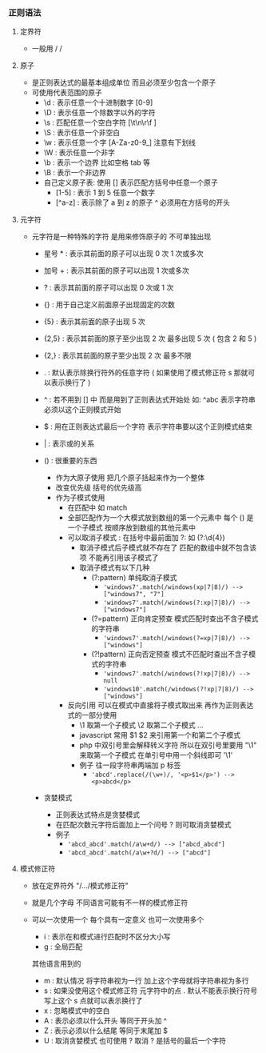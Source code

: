 ### 正则语法

1. 定界符
    + 一般用 / /

2. 原子
    + 是正则表达式的最基本组成单位 而且必须至少包含一个原子
    + 可使用代表范围的原子
        - \d : 表示任意一个十进制数字 [0-9]
        - \D : 表示任意一个除数字以外的字符
        - \s : 匹配任意一个空白字符 [\t\n\r\f ]
        - \S : 表示任意一个非空白
        - \w : 表示任意一个字 [A-Za-z0-9_] 注意有下划线
        - \W : 表示任意一个非字
        - \b : 表示一个边界  比如空格 tab 等
        - \B : 表示一个非边界
        - 自己定义原子表: 使用 [] 表示匹配方括号中任意一个原子
            + [1-5] : 表示 1 到 5 任意一个数字
            + [^a-z] : 表示除了 a 到 z 的原子 ^ 必须用在方括号的开头

3. 元字符
    + 元字符是一种特殊的字符 是用来修饰原子的 不可单独出现
        - 星号 * : 表示其前面的原子可以出现 0 次 1 次或多次
        - 加号 + : 表示其前面的原子可以出现 1 次或多次
        - ? : 表示其前面的原子可以出现 0 次或 1 次
        - {} : 用于自己定义前面原子出现固定的次数
        - {5} : 表示其前面的原子出现 5 次
        - {2,5} : 表示其前面的原子至少出现 2 次 最多出现 5 次 ( 包含 2 和 5 )
        - {2,} : 表示其前面的原子至少出现 2 次 最多不限
        - . : 默认表示除换行符外的任意字符 ( 如果使用了模式修正符 s 那就可以表示换行了 )
        - ^ : 若不用到 [] 中 而是用到了正则表达式开始处 如: ^abc 表示字符串必须以这个正则模式开始
        - $ : 用在正则表达式最后一个字符 表示字符串要以这个正则模式结束
        - | : 表示或的关系
        - () : 很重要的东西
            + 作为大原子使用 把几个原子括起来作为一个整体
            + 改变优先级 括号的优先级高
            + 作为子模式使用
                - 在匹配中 如 match
                - 全部匹配作为一个大模式放到数组的第一个元素中 每个 () 是一个子模式 按顺序放到数组的其他元素中
                - 可以取消子模式 : 在括号中最前面加 ?: 如 (?:\d{4})
                    + 取消子模式后子模式就不存在了 匹配的数组中就不包含该项 不能再引用该子模式了
                    + 取消子模式有以下几种
                        - (?:pattern) 单纯取消子模式
                            + ``` 'windows7'.match(/windows(xp|7|8)/) --> ["windows7", "7"] ```
                            + ``` 'windows7'.match(/windows(?:xp|7|8)/) --> ["windows7"] ```
                        - (?=pattern) 正向肯定预查 模式匹配时查出不含子模式的字符串
                            + ``` 'windows7'.match(/windows(?=xp|7|8)/) --> ["windows"] ```
                        - (?!pattern) 正向否定预查 模式不匹配时查出不含子模式的字符串
                            + ``` 'windows7'.match(/windows(?!xp|7|8)/) --> null ```
                            + ``` 'windows10'.match(/windows(?!xp|7|8)/) --> ["windows"] ```
                - 反向引用 可以在模式中直接将子模式取出来 再作为正则表达式的一部分使用
                    + \1 取第一个子模式 \2 取第二个子模式 ...
                    + javascript 常用 $1 $2 来引用第一个和第二个子模式
                    + php 中双引号里会解释转义字符 所以在双引号里要用 "\\1" 来取第一个子模式 在单引号中用一个斜线即可 '\1'
                    + 例子 往一段字符串两端加 p 标签
                        - ``` 'abcd'.replace(/(\w+)/, '<p>$1</p>') --> <p>abcd</p> ```

        - 贪婪模式
            + 正则表达式特点是贪婪模式
            + 在匹配次数元字符后面加上一个问号 ? 则可取消贪婪模式
            + 例子
                - ``` 'abcd_abcd'.match(/a\w+d/) --> ["abcd_abcd"] ```
                - ``` 'abcd_abcd'.match(/a\w+?d/) --> ["abcd"] ```
        
4. 模式修正符
    + 放在定界符外 "/.../模式修正符"
    + 就是几个字母 不同语言可能有不一样的模式修正符
    + 可以一次使用一个 每个具有一定意义 也可一次使用多个
        - i : 表示在和模式进行匹配时不区分大小写
        - g : 全局匹配
        
        其他语言用到的
        - m : 默认情况 将字符串视为一行 加上这个字母就将字符串视为多行
        - s : 如果没使用这个模式修正符 元字符中的点 . 默认不能表示换行符号 写上这个 s 点就可以表示换行了
        - x : 忽略模式中的空白
        - A : 表示必须以什么开头 等同于开头加 ^
        - Z : 表示必须以什么结尾 等同于末尾加 $
        - U : 取消贪婪模式 也可使用 ? 取消 ? 是括号的最后一个字符
